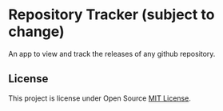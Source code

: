 # Repository Tracker (subject to change)

An app to view and track the releases of any github repository.

## License

This project is license under Open Source [MIT License](LICENSE).